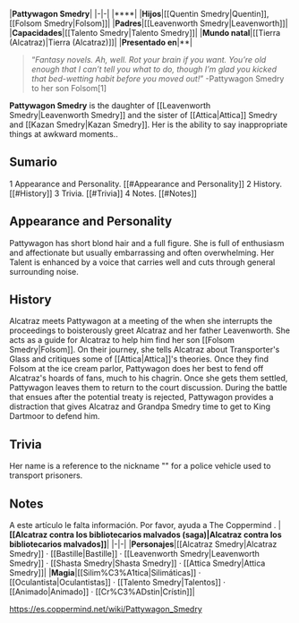 |**Pattywagon Smedry**|
|-|-|
|****|
|**Hijos**|[[Quentin Smedry\|Quentin]], [[Folsom Smedry\|Folsom]]|
|**Padres**|[[Leavenworth Smedry\|Leavenworth]]|
|**Capacidades**|[[Talento Smedry\|Talento Smedry]]|
|**Mundo natal**|[[Tierra (Alcatraz)\|Tierra (Alcatraz)]]|
|**Presentado en**|**|

>“*Fantasy novels. Ah, well. Rot your brain if you want. You’re old enough that I can’t tell you what to do, though I’m glad you kicked that bed-wetting habit before you moved out!*”
\-Pattywagon Smedry to her son Folsom[1]


**Pattywagon Smedry** is the daughter of [[Leavenworth Smedry\|Leavenworth Smedry]] and the sister of [[Attica\|Attica]] Smedry and [[Kazan Smedry\|Kazan Smedry]]. Her  is the ability to say inappropriate things at awkward moments..

## Sumario

1 Appearance and Personality. [[#Appearance and Personality]] 
2 History. [[#History]] 
3 Trivia. [[#Trivia]] 
4 Notes. [[#Notes]] 


## Appearance and Personality
Pattywagon has short blond hair and a full figure. She is full of enthusiasm and affectionate but usually embarrassing and often overwhelming. Her Talent is enhanced by a voice that carries well and cuts through general surrounding noise.

## History
Alcatraz meets Pattywagon at a meeting of the  when she interrupts the proceedings to boisterously greet Alcatraz and her father Leavenworth. She acts as a guide for Alcatraz to help him find her son [[Folsom Smedry\|Folsom]]. On their journey, she tells Alcatraz about Transporter's Glass and critiques some of [[Attica\|Attica]]'s theories.
Once they find Folsom at the ice cream parlor, Pattywagon does her best to fend off Alcatraz's hoards of fans, much to his chagrin. Once she gets them settled, Pattywagon leaves them to return to the court discussion.
During the battle that ensues after the potential treaty is rejected, Pattywagon provides a distraction that gives Alcatraz and Grandpa Smedry time to get to King Dartmoor to defend him.

## Trivia
Her name is a reference to the nickname "" for a police vehicle used to transport prisoners.
## Notes

A este artículo le falta información. Por favor, ayuda a The Coppermind .
|**[[Alcatraz contra los bibliotecarios malvados (saga)\|Alcatraz contra los bibliotecarios malvados]]**|
|-|-|
|**Personajes**|[[Alcatraz Smedry\|Alcatraz Smedry]] · [[Bastille\|Bastille]] · [[Leavenworth Smedry\|Leavenworth Smedry]] · [[Shasta Smedry\|Shasta Smedry]] · [[Attica Smedry\|Attica Smedry]]|
|**Magia**|[[Silim%C3%A1tica\|Silimáticas]] · [[Oculantista\|Oculantistas]] · [[Talento Smedry\|Talentos]] · [[Animado\|Animado]] · [[Cr%C3%ADstin\|Crístin]]|



https://es.coppermind.net/wiki/Pattywagon_Smedry
